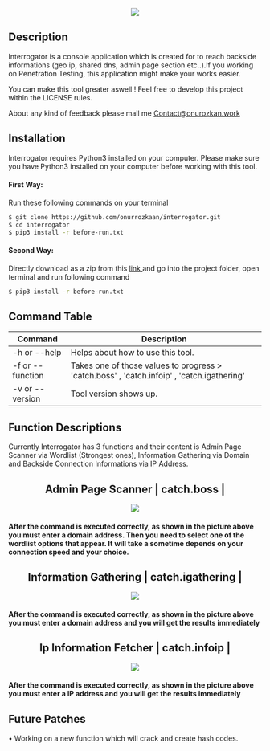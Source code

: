<p align="center">
<img src="https://user-images.githubusercontent.com/39852038/52006427-28a84700-24dd-11e9-98fb-067cc0f4b77f.png"/>
</p>

## Description
<p align="left"> Interrogator is a console application which is created for to reach backside informations (geo ip, shared dns, admin page section etc..).If you working on Penetration Testing, this application might make your works easier. </p>

<p align="left">You can make this tool greater aswell ! Feel free to develop this project within the LICENSE rules.</p>

About any kind of feedback please mail me Contact@onurozkan.work

## Installation

Interrogator requires Python3 installed on your computer. Please make sure you have Python3 installed on your computer before working with this tool.

#### First Way:

Run these following commands on your terminal
```sh
$ git clone https://github.com/onurrozkaan/interrogator.git
$ cd interrogator
$ pip3 install -r before-run.txt
```
#### Second Way:

Directly download as a zip from this <a href="https://github.com/onurrozkaan/interrogator/archive/master.zip"> link <a/>
and go into the project folder, open terminal and run following command
  
```sh
$ pip3 install -r before-run.txt
```
 
## Command Table

| Command | Description |
| ------ | ------ |
| -h or --help | Helps about how to use this tool. |
| -f or --function | Takes one of those values to progress > 'catch.boss' , 'catch.infoip' , 'catch.igathering' |
| -v or --version | Tool version shows up. |


## Function Descriptions

Currently Interrogator has 3 functions and their content is Admin Page Scanner via Wordlist (Strongest ones), Information Gathering via Domain and Backside Connection Informations via IP Address.

<h2 align="center"> Admin Page Scanner | catch.boss | </h2>

<p align="center">
<img src="https://user-images.githubusercontent.com/39852038/52002595-7f108800-24d3-11e9-9e88-6d05365951b6.png"/>
</p>

#### After the command is executed correctly, as shown in the picture above you must enter a domain address. Then you need to select one of the wordlist options that appear. It will take a sometime depends on your connection speed and your choice.

<h2 align="center"> Information Gathering | catch.igathering | </h2>

<p align="center">
<img src="https://user-images.githubusercontent.com/39852038/52002809-f6deb280-24d3-11e9-9a8f-fabf114143b8.png"/>
</p>

#### After the command is executed correctly, as shown in the picture above you must enter a domain address and you will get the results immediately

<h2 align="center"> Ip Information Fetcher | catch.infoip | </h2>

<p align="center">
<img src="https://user-images.githubusercontent.com/39852038/52002743-ce56b880-24d3-11e9-8d43-f4339c5e122d.png"/>
</p>


#### After the command is executed correctly, as shown in the picture above you must enter a IP address and you will get the results immediately

## Future Patches

<p align="left"> • Working on a new function which will crack and create hash codes. </p>
